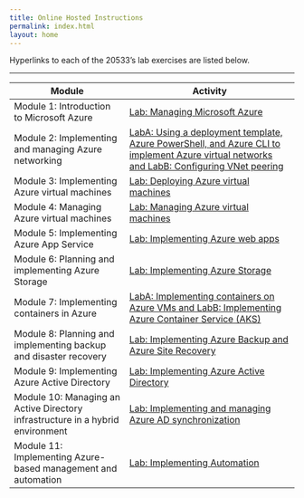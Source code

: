 ```yaml
---
title: Online Hosted Instructions
permalink: index.html
layout: home
---
```


Hyperlinks to each of the 20533’s lab exercises are listed below.

---

| Module | Activity |
| --- | --- |
| Module 1: Introduction to Microsoft Azure | [Lab: Managing Microsoft Azure](Instructions/20533D_LAB_AK_01.md) |
| Module 2: Implementing and managing Azure networking | [LabA: Using a deployment template, Azure PowerShell, and Azure CLI to implement Azure virtual networks and LabB: Configuring VNet peering](Instructions/20533D_LAB_AK_02.md) |
| Module 3: Implementing Azure virtual machines | [Lab: Deploying Azure virtual machines](Instructions/20533D_LAB_AK_03.md) |
| Module 4: Managing Azure virtual machines | [Lab: Managing Azure virtual machines](Instructions/20533D_LAB_AK_04.md) |
| Module 5: Implementing Azure App Service | [Lab: Implementing Azure web apps](Instructions/20533D_LAB_AK_05.md) |
| Module 6: Planning and implementing Azure Storage | [Lab: Implementing Azure Storage](Instructions/20533D_LAB_AK_06.md) |
| Module 7: Implementing containers in Azure | [LabA: Implementing containers on Azure VMs and LabB: Implementing Azure Container Service (AKS)](Instructions/20533D_LAB_AK_07.md) |
| Module 8: Planning and implementing backup and disaster recovery | [Lab: Implementing Azure Backup and Azure Site Recovery](Instructions/20533D_LAB_AK_08.md) |
| Module 9: Implementing Azure Active Directory | [Lab: Implementing Azure Active Directory](Instructions/20533D_LAB_AK_09.md) |
| Module 10: Managing an Active Directory infrastructure in a hybrid environment | [Lab: Implementing and managing Azure AD synchronization](Instructions/20533D_LAB_AK_10.md) |
| Module 11: Implementing Azure-based management and automation | [Lab: Implementing Automation](Instructions/20533D_LAB_AK_11.md) |
